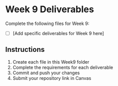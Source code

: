 # Week 9 Deliverables

Complete the following files for Week 9:

- [ ] [Add specific deliverables for Week 9 here]

## Instructions
1. Create each file in this Week9 folder  
2. Complete the requirements for each deliverable
3. Commit and push your changes
4. Submit your repository link in Canvas
